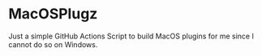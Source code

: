 # MacOSPlugz
Just a simple GitHub Actions Script to build MacOS plugins for me since I cannot do so on Windows.
